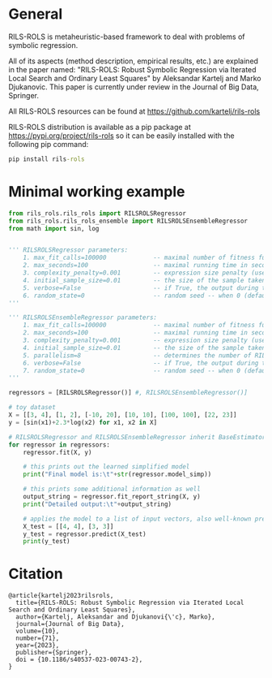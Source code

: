 # General

RILS-ROLS is metaheuristic-based framework to deal with problems of symbolic regression. 

All of its aspects (method description, empirical results, etc.) are explained in the paper named:
"RILS-ROLS: Robust Symbolic Regression via Iterated Local Search and Ordinary Least Squares" by Aleksandar Kartelj and Marko Djukanovic. 
This paper is currently under review in the Journal of Big Data, Springer. 

All RILS-ROLS resources can be found at https://github.com/kartelj/rils-rols

RILS-ROLS distribution is available as a pip package at https://pypi.org/project/rils-rols
so it can be easily installed with the following pip command:

```bat
pip install rils-rols
```

# Minimal working example
```python
from rils_rols.rils_rols import RILSROLSRegressor
from rils_rols.rils_rols_ensemble import RILSROLSEnsembleRegressor
from math import sin, log


''' RILSROLSRegressor parameters:
    1. max_fit_calls=100000             -- maximal number of fitness function calls
    2. max_seconds=100                  -- maximal running time in seconds
    3. complexity_penalty=0.001         -- expression size penalty (used for FitnessType.PENALTY) -- larger value means size is more important
    4. initial_sample_size=0.01         -- the size of the sample taken from the training part (initially)
    5. verbose=False                    -- if True, the output during the program execution contains more details
    6. random_state=0                   -- random seed -- when 0 (default), the algorithm might produce different results in different runs
'''

''' RILSROLSEnsembleRegressor parameters:
    1. max_fit_calls=100000             -- maximal number of fitness function calls
    2. max_seconds=100                  -- maximal running time in seconds
    3. complexity_penalty=0.001         -- expression size penalty (used for FitnessType.PENALTY) -- larger value means size is more important
    4. initial_sample_size=0.01         -- the size of the sample taken from the training part (initially)
    5. parallelism=8                    -- determines the number of RILS-ROLS regressors used in the ensemble
    6. verbose=False                    -- if True, the output during the program execution contains more details
    7. random_state=0                   -- random seed -- when 0 (default), the algorithm might produce different results in different runs
'''

regressors = [RILSROLSRegressor()] #, RILSROLSEnsembleRegressor()]

# toy dataset 
X = [[3, 4], [1, 2], [-10, 20], [10, 10], [100, 100], [22, 23]]
y = [sin(x1)+2.3*log(x2) for x1, x2 in X]

# RILSROLSRegressor and RILSROLSEnsembleRegressor inherit BaseEstimator (sklearn), so we have well-known fit method
for regressor in regressors:
    regressor.fit(X, y)

    # this prints out the learned simplified model
    print("Final model is:\t"+str(regressor.model_simp))

    # this prints some additional information as well
    output_string = regressor.fit_report_string(X, y)
    print("Detailed output:\t"+output_string)

    # applies the model to a list of input vectors, also well-known predict method
    X_test = [[4, 4], [3, 3]]
    y_test = regressor.predict(X_test)
    print(y_test)
```
# Citation

```
@article{kartelj2023rilsrols,
  title={RILS-ROLS: Robust Symbolic Regression via Iterated Local Search and Ordinary Least Squares},
  author={Kartelj, Aleksandar and Djukanovi{\'c}, Marko},
  journal={Journal of Big Data},
  volume={10},
  number={71},
  year={2023},
  publisher={Springer}, 
  doi = {10.1186/s40537-023-00743-2},
}
```
